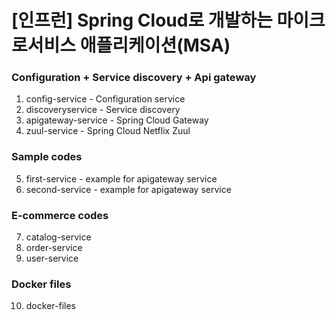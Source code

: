 # [인프런] Spring Cloud로 개발하는 마이크로서비스 애플리케이션(MSA)

### Configuration + Service discovery + Api gateway
1. config-service - Configuration service
2. discoveryservice - Service discovery
3. apigateway-service - Spring Cloud Gateway
4. zuul-service - Spring Cloud Netflix Zuul

### Sample codes
5. first-service - example for apigateway service
6. second-service - example for apigateway service

### E-commerce codes
7. catalog-service
8. order-service
9. user-service

### Docker files
10. docker-files
